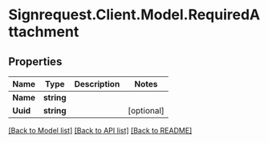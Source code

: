 # Signrequest.Client.Model.RequiredAttachment
## Properties

Name | Type | Description | Notes
------------ | ------------- | ------------- | -------------
**Name** | **string** |  | 
**Uuid** | **string** |  | [optional] 

[[Back to Model list]](../README.md#documentation-for-models) [[Back to API list]](../README.md#documentation-for-api-endpoints) [[Back to README]](../README.md)

